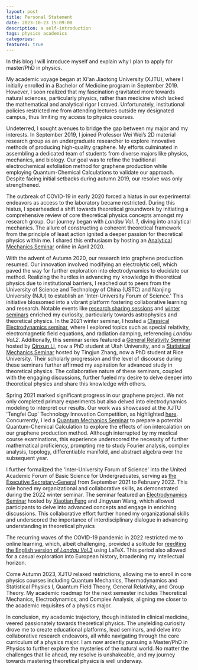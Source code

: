 ```yaml
---
layout: post
title: Personal Statement
date: 2023-10-23 15:09:00
description: a self-introduction
tags: physics academics
categories: 
featured: true
---
```


In this blog I will introduce myself and explain why I plan to apply for master/PhD in physics. 

My academic voyage began at Xi'an Jiaotong University (XJTU), where I initially enrolled in a Bachelor of Medicine program in September 2019. However, I soon realized that my fascination gravitated more towards natural sciences, particularly physics, rather than medicine which lacked the mathematical and analytical rigor I craved. Unfortunately, institutional policies restricted me from attending lectures outside my designated campus, thus limiting my access to physics courses.

Undeterred, I sought avenues to bridge the gap between my major and my interests. In September 2019, I joined Professor Wei Wei’s 2D material research group as an undergraduate researcher to explore innovative methods of producing high-quality graphene. My efforts culminated in assembling a dedicated team of students from diverse majors like physics, mechanics, and biology. Our goal was to refine the traditional electrochemical exfoliation method for graphene production while employing Quantum-Chemical Calculations to validate our approach. Despite facing initial setbacks during autumn 2019, our resolve was only strengthened.

The outbreak of COVID-19 in early 2020 forced a hiatus in our experimental endeavors as access to the laboratory became restricted. During this hiatus, I spearheaded a shift towards theoretical groundwork by initiating a comprehensive review of core theoretical physics concepts amongst my research group. Our journey began with *Landau Vol. 1*, diving into analytical mechanics. The allure of constructing a coherent theoretical framework from the principle of least action ignited a deeper passion for theoretical physics within me. I shared this enthusiasm by hosting an [Analytical Mechanics Seminar](https://arendelle-ftl.github.io/projects/1_project/) online in April 2020.

With the advent of Autumn 2020, our research into graphene production resumed. Our innovation involved modifying an electrolytic cell, which paved the way for further exploration into electrodynamics to elucidate our method. Realizing the hurdles in advancing my knowledge in theoretical physics due to institutional barriers, I reached out to peers from the University of Science and Technology of China (USTC) and Nanjing University (NJU) to establish an 'Inter-University Forum of Science.' This initiative blossomed into a vibrant platform fostering collaborative learning and research. Notable events like [research sharing sessions](https://chaoli.club/index.php/5917) and [winter seminars](https://chaoli.club/index.php/6119) enriched my curiosity, particularly towards astrophysics and theoretical physics. In the 2021 winter seminar, I hosted a [Classical Electrodynamics seminar](https://arendelle-ftl.github.io/projects/2_project/), where I explored topics such as special relativity, electromagnetic field equations, and radiation damping, referencing *Landau Vol.2*. Additionally, this seminar series featured a [General Relativity Seminar](https://chaoli.club/index.php/6128) hosted by [Qinxun Li](https://qxli2333.github.io/), now a PhD student at Utah University, and a [Statistical Mechanics Seminar](https://chaoli.club/index.php/6131) hosted by Tingjun Zhang, now a PhD student at Rice University. Their scholarly progression and the level of discourse during these seminars further affirmed my aspiration for advanced study in theoretical physics. The collaborative nature of these seminars, coupled with the engaging discussions, further fueled my desire to delve deeper into theoretical physics and share this knowledge with others.

Spring 2021 marked significant progress in our graphene project. We not only completed primary experiments but also delved into electrodynamics modeling to interpret our results. Our work was showcased at the XJTU 'Tengfei Cup' Technology Innovation Competition, as highlighted [here](https://arendelle-ftl.github.io/research/1_project/). Concurrently, I led a [Quantum Mechanics Seminar](https://arendelle-ftl.github.io/projects/3_project/) to prepare a potential Quantum-Chemical Calculation to explore the effects of ion intercalation on our graphene production method. Although interrupted by my medical course examinations, this experience underscored the necessity of further mathematical proficiency, prompting me to study Fourier analysis, complex analysis, topology, differentiable manifold, and abstract algebra over the subsequent year.

I further formalized the 'Inter-University Forum of Science' into the United Academic Forum of Basic Science for Undergraduates, serving as [the Executive Secretary-General](https://chaoli.club/index.php/6830) from September 2021 to February 2022. This role honed my organizational and collaborative skills, as demonstrated during the 2022 winter seminar. The seminar featured an [Electrodynamics Seminar](https://chaoli.club/index.php/7053) hosted by [Xiaotian Feng](https://windsky.tech/) and Jingyuan Wang, which allowed participants to delve into advanced concepts and engage in enriching discussions. This collaborative effort further honed my organizational skills and underscored the importance of interdisciplinary dialogue in advancing understanding in theoretical physics

The recurring waves of the COVID-19 pandemic in 2022 restricted me to online learning, which, albeit challenging, provided a solitude for [reediting the English version of *Landau Vol.3*](https://github.com/Arendelle-ftl/Landau_3_reedited) using LaTeX. This period also allowed for a casual exploration into European history, broadening my intellectual horizon.

Come Autumn 2023, XJTU relaxed restrictions, allowing me to enroll in core physics courses including Quantum Mechanics, Thermodynamics and Statistical Physics I, Quantum Field Theory, General Relativity, and Group Theory. My academic roadmap for the next semester includes Theoretical Mechanics, Electrodynamics, and Complex Analysis, aligning me closer to the academic requisites of a physics major.

In conclusion, my academic trajectory, though initiated in clinical medicine, veered passionately towards theoretical physics. The unyielding curiosity drove me to create educational platforms, lead seminars, and delve into collaborative research endeavors, all while navigating through the core curriculum of a physics major. I am now ardently pursuing a Master/PhD in Physics to further explore the mysteries of the natural world. No matter the challenges that lie ahead, my resolve is unshakeable, and my journey towards mastering theoretical physics is well underway.





